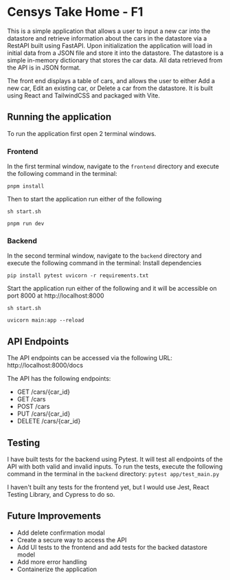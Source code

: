 # Censys Take Home - F1
This is a simple application that allows a user to input a new car into the datastore and retrieve information about the cars in the datastore via a RestAPI built using FastAPI. Upon initialization the application will load in initial data from a JSON file and store it into the datastore. The datastore is a simple in-memory dictionary that stores the car data. All data retrieved from the API is in JSON format.

The front end displays a table of cars, and allows the user to either Add a new car, Edit an existing car, or Delete a car from the datastore. It is built using React and TailwindCSS and packaged with Vite.

## Running the application
To run the application first open 2 terminal windows. 
### Frontend
In the first terminal window, navigate to the `frontend` directory and execute the following command in the terminal:
```
pnpm install 
```
Then to start the application run either of the following 
```
sh start.sh
```
```
pnpm run dev
```

### Backend
In the second terminal window, navigate to the `backend` directory and execute the following command in the terminal:
Install dependencies
```
pip install pytest uvicorn -r requirements.txt
```
Start the application run either of the following and it will be accessible on port 8000 at http://localhost:8000
``` 
sh start.sh
```
``` 
uvicorn main:app --reload
```

## API Endpoints
The API endpoints can be accessed via the following URL: http://localhost:8000/docs

The API has the following endpoints:
  - GET /cars/{car_id}
  - GET /cars
  - POST /cars
  - PUT /cars/{car_id}
  - DELETE /cars/{car_id}

## Testing
I have built tests for the backend using Pytest. It will test all endpoints of the API with both valid and invalid inputs.
To run the tests, execute the following command in the terminal in the `backend` directory:
  `pytest app/test_main.py`

I haven't built any tests for the frontend yet, but I would use Jest, React Testing Library, and Cypress to do so.

## Future Improvements
- Add delete confirmation modal
- Create a secure way to access the API
- Add UI tests to the frontend and add tests for the backed datastore model
- Add more error handling
- Containerize the application

